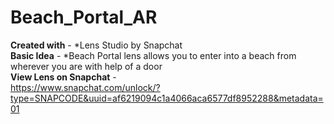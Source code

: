 # Beach_Portal_AR
**Created with** - *Lens Studio by Snapchat <br />
**Basic Idea** - *Beach Portal lens allows you to enter into a beach from wherever you are with help of a door <br />
**View Lens on Snapchat** - <br />
https://www.snapchat.com/unlock/?type=SNAPCODE&uuid=af6219094c1a4066aca6577df8952288&metadata=01
